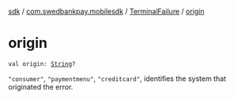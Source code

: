[sdk](../../index.md) / [com.swedbankpay.mobilesdk](../index.md) / [TerminalFailure](index.md) / [origin](./origin.md)

# origin

`val origin: `[`String`](https://kotlinlang.org/api/latest/jvm/stdlib/kotlin/-string/index.html)`?`

`"consumer"`, `"paymentmenu"`, `"creditcard"`, identifies the system that originated the error.


